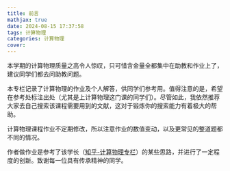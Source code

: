 ```yaml
---
title: 前言
mathjax: true
date: 2024-08-15 17:37:58
tags: 计算物理
categories: 计算物理
cover:
---
```


本学期的计算物理质量之高令人惊叹，只可惜含金量全都集中在助教和作业上了，建议同学们都去问助教问题。

本专栏记录了计算物理的作业及个人解答，供同学们参考用。值得注意的是，希望在参考处标注出处（尤其是上计算物理这门课的同学们）。尽管如此，我依然推荐大家去自己搜索该课程需要用到的文献，这对于锻炼你的搜索能力有着极大的帮助。

计算物理课程作业不定期修改，所以注意作业的数值变动，以及更常见的整道题都不同的情况。

作者做作业是参考了该学长（[知乎-计算物理专栏](https://www.zhihu.com/column/c_1629285157101432832?)）的某些思路，并进行了一定程度的创新。致谢每一位具有传承精神的同学。